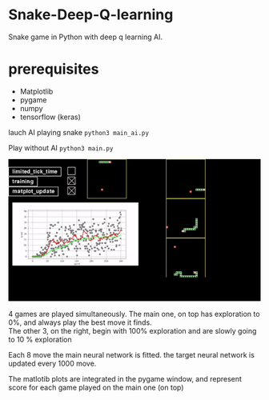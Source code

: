 # Snake-Deep-Q-learning
Snake game in Python with deep q learning AI.


# prerequisites
- Matplotlib
- pygame
- numpy
- tensorflow (keras)


lauch AI playing snake
`python3 main_ai.py`

Play without AI
`python3 main.py`

![AI Snake](snake_ai.gif)

4 games are played simultaneously. The main one, on top has exploration to 0%, and always play the best move it finds. <br>
The other 3, on the right, begin with 100% exploration and are slowly going to 10 % exploration

Each 8 move the main neural network is fitted.
the target neural network is updated every 1000 move.

The matlotib plots are integrated in the pygame window, and represent score for each game played on the main one (on top)
